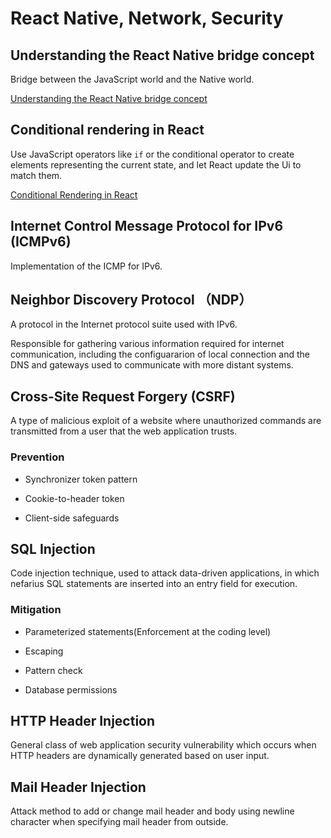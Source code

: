 # React Native, Network, Security

## Understanding the React Native bridge concept

Bridge between the JavaScript world and the Native world.

[Understanding the React Native bridge concept](https://t.co/vydS67ym7B)

## Conditional rendering in React

Use JavaScript operators like `if` or the conditional operator to create elements representing the current state, and let React update the Ui to match them.

[Conditional Rendering in React](https://reactjs.org/docs/conditional-rendering.html)

## Internet Control Message Protocol for IPv6 (ICMPv6)

Implementation of the ICMP for IPv6.

## Neighbor Discovery Protocol （NDP）

A protocol in the Internet protocol suite used with IPv6.

Responsible for gathering various information required for internet communication, including the configuararion of local connection and the DNS and gateways used to communicate with more distant systems.

## Cross-Site Request Forgery (CSRF)

A type of malicious exploit of a website where unauthorized commands are transmitted from a user that the web application trusts.

### Prevention

- Synchronizer token pattern

- Cookie-to-header token

- Client-side safeguards

## SQL Injection

Code injection technique, used to attack data-driven applications, in which nefarius SQL statements are inserted into an entry field for execution.

### Mitigation

- Parameterized statements(Enforcement at the coding level)

- Escaping

- Pattern check

- Database permissions

## HTTP Header Injection

General class of web application security vulnerability which occurs when HTTP headers are dynamically generated based on user input.

## Mail Header Injection

Attack method to add or change mail header and body using newline character when specifying mail header from outside.
